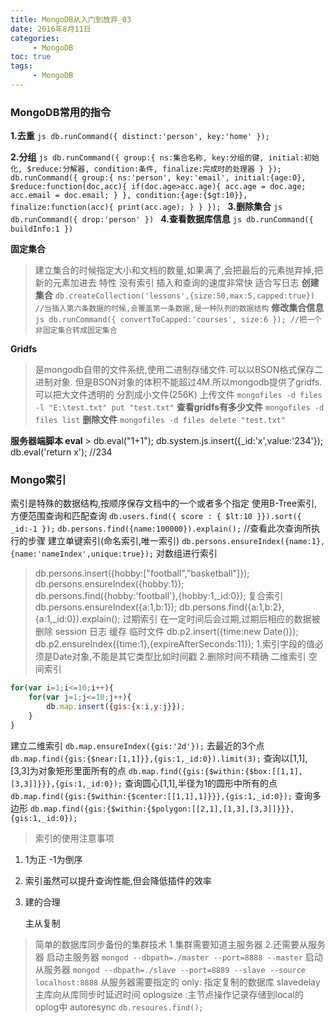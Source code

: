 ```yaml
---
title: MongoDB从入门到放弃_03
date: 2016年8月11日
categories: 
     - MongoDB   
toc: true
tags: 
     - MongoDB
---
```

### MongoDB常用的指令

**1.去重**
	```js
	db.runCommand({
		distinct:'person',
		key:'home'
	});
	```
<!-- more -->
**2.分组**
	```js
	db.runCommand({
		group:{
			ns:集合名称,
			key:分组的键,
			initial:初始化,
			$reduce:分解器,
			condition:条件,
			finalize:完成时的处理器
		}
	});
	db.runCommand({
		group:{
			ns:'person',
			key:'email',
			initial:{age:0},
			$reduce:function(doc,acc){
				if(doc.age>acc.age){
					acc.age = doc.age;
					acc.email = doc.email;
				}
			},
			condition:{age:{$gt:10}},
			finalize:function(acc){
				print(acc.age);
			}
		}
	});
	```
**3.删除集合**
	```js
	db.runCommand({
		drop:'person'
	})
	```
**4.查看数据库信息**
	```js
	db.runCommand({
		buildInfo:1
	})
	```

**固定集合**

> 建立集合的时候指定大小和文档的数量,如果满了,会把最后的元素抛弃掉,把新的元素加进去
    特性
        没有索引
	插入和查询的速度非常快
	适合写日志
**创建集合**
	`db.createCollection('lessons',{size:50,max:5,capped:true})`
	`//当插入第六条数据的时候,会覆盖第一条数据,是一种队列的数据结构`
**修改集合信息**
	```js
	db.runCommand({
		convertToCapped:'courses',
		size:6
	});
	//把一个非固定集合转成固定集合
	```

**Gridfs**

> 是mongodb自带的文件系统,使用二进制存储文件.可以以BSON格式保存二进制对象.
但是BSON对象的体积不能超过4M.所以mongodb提供了gridfs.可以把大文件透明的
分割成小文件(256K)
上传文件
	`mongofiles -d files -l "E:\test.txt" put "test.txt"`
**查看gridfs有多少文件**
	`mongofiles -d files list`
**删除文件**
	`mongofiles -d files delete "test.txt"`

**服务器端脚本 eval**
	> db.eval("1+1");
	  db.system.js.insert({_id:'x',value:'234'});
	  db.eval('return x');  //234

### Mongo索引
索引是特殊的数据结构,按顺序保存文档中的一个或者多个指定
使用B-Tree索引,方便范围查询和匹配查询
`db.users.find({ score : { $lt:10 }}).sort({ _id:-1 });`
`db.persons.find({name:100000}).explain();`
//查看此次查询所执行的步骤
	 建立单键索引(命名索引,唯一索引)
`db.persons.ensureIndex({name:1},{name:'nameIndex',unique:true});`
	 对数组进行索引
> db.persons.insert({hobby:["football","basketball"]});
  db.persons.ensureIndex({hobby:1});
  db.persons.find({hobby:'football'},{hobby:1,_id:0});
	 复合索引
db.persons.ensureIndex({a:1,b:1});
db.persons.find({a:1,b:2},{a:1,_id:0}).explain();
	 过期索引
在一定时间后会过期,过期后相应的数据被删除
session 日志 缓存 临时文件
> db.p2.insert({time:new Date()});
  db.p2.ensureIndex({time:1},{expireAfterSeconds:11});
1.索引字段的值必须是Date对象,不能是其它类型比如时间戳
2.删除时间不精确
	 二维索引
空间索引
```js
for(var i=1;i<=10;i++){
	for(var j=1;j<=10;j++){
		db.map.insert({gis:{x:i,y:j}});
	}
}
```
建立二维索引
`db.map.ensureIndex({gis:'2d'});`
去最近的3个点
`db.map.find({gis:{$near:[1,1]}},{gis:1,_id:0}).limit(3);`
查询以[1,1],[3,3]为对象矩形里面所有的点
`db.map.find({gis:{$within:{$box:[[1,1],[3,3]]}}},{gis:1,_id:0});`
查询圆心[1,1],半径为1的圆形中所有的点
`db.map.find({gis:{$within:{$center:[[1,1],1]}}},{gis:1,_id:0});`
查询多边形
`db.map.find({gis:{$within:{$polygon:[[2,1],[1,3],[3,3]]}}},{gis:1,_id:0});`
> 索引的使用注意事项
  1.  1为正 -1为倒序
  2.  索引虽然可以提升查询性能,但会降低插件的效率
  3.  建的合理

        主从复制		
> 简单的数据库同步备份的集群技术
  1.集群需要知道主服务器
  2.还需要从服务器
  启动主服务器
`mongod --dbpath=./master --port=8888 --master`
> 启动从服务器
`mongod --dbpath=./slave --port=8889 --slave --source localhost:8888`
> 从服务器需要指定的
  only: 指定复制的数据库
  slavedelay 主库向从库同步时延迟时间
  oplogsize :主节点操作记录存储到local的oplog中
  autoresync
  `db.resoures.find();`